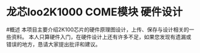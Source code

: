 # 龙芯loo2K1000 COME模块 硬件设计

#概述
本项目主要介绍2K100芯片的硬件原理图设计，上传、保存与设计相关的一些资料。
本人只算硬件入门，在硬件设计上还有许多不足，如果您发现有遗漏或错误的地方，恳请大家提出批评和建议。
